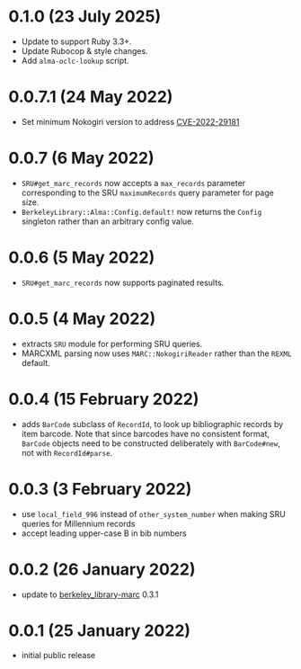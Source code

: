 # 0.1.0 (23 July 2025)

- Update to support Ruby 3.3+.
- Update Rubocop & style changes.
- Add `alma-oclc-lookup` script.

# 0.0.7.1 (24 May 2022)

- Set minimum Nokogiri version to address
  [CVE-2022-29181](https://nvd.nist.gov/vuln/detail/CVE-2022-29181)

# 0.0.7 (6 May 2022)

- `SRU#get_marc_records` now accepts a `max_records` parameter corresponding to the SRU
  `maximumRecords` query parameter for page size.
- `BerkeleyLibrary::Alma::Config.default!` now returns the `Config` singleton rather than
  an arbitrary config value.

# 0.0.6 (5 May 2022)

- `SRU#get_marc_records` now supports paginated results. 

# 0.0.5 (4 May 2022)

- extracts `SRU` module for performing SRU queries.
- MARCXML parsing now uses `MARC::NokogiriReader` rather than the `REXML` default.

# 0.0.4 (15 February 2022)

- adds `BarCode` subclass of `RecordId`, to look up bibliographic records by
  item barcode. Note that since barcodes have no consistent format, `BarCode`
  objects need to be constructed deliberately with `BarCode#new`, not with
  `RecordId#parse`.

# 0.0.3 (3 February 2022)

- use `local_field_996` instead of `other_system_number` when making SRU queries
  for Millennium records
- accept leading upper-case B in bib numbers 

# 0.0.2 (26 January 2022)

- update to [berkeley_library-marc](https://github.com/BerkeleyLibrary/marc) 0.3.1

# 0.0.1 (25 January 2022)

- initial public release
